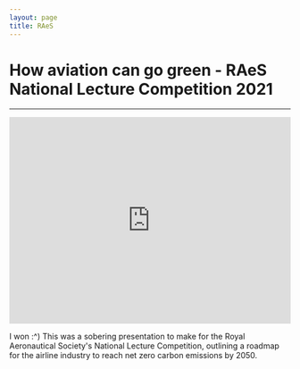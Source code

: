 ```yaml
---
layout: page
title: RAeS
---
```

<h1>
How aviation can go green - RAeS National Lecture Competition 2021
</h1>
<hr>

<iframe width="100%" height="370" src="https://www.youtube.com/embed/2Z-w15I1SnU" title="YouTube video player" frameborder="0" allow="accelerometer; autoplay; clipboard-write; encrypted-media; gyroscope; picture-in-picture" allowfullscreen></iframe>

I won :^) This was a sobering presentation to make for the Royal Aeronautical Society's National Lecture Competition, outlining a roadmap for the airline industry to reach net zero carbon emissions by 2050. 